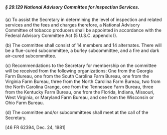 ##### § 29.129 National Advisory Committee for Inspection Services. #####

(a) To assist the Secretary in determining the level of inspection and related services and the fees and charges therefore, a National Advisory Committee of tobacco producers shall be appointed in accordance with the Federal Advisory Committee Act (5 U.S.C. appendix I).

(b) The committee shall consist of 14 members and 14 alternates. There will be a flue-cured subcommittee, a burley subcommittee, and a fire and dark air-cured subcommittee.

(c) Recommendations to the Secretary for membership on the committee will be received from the following organizations: One from the Georgia Farm Bureau, one from the South Carolina Farm Bureau, one from the Virginia Farm Bureau, three from the North Carolina Farm Bureau, two from the North Carolina Grange, one from the Tennessee Farm Bureau, three from the Kentucky Farm Bureau, one from the Florida, Indiana, Missouri, West Virginia, or Maryland Farm Bureau, and one from the Wisconsin or Ohio Farm Bureau.

(d) The committee and/or subcommittees shall meet at the call of the Secretary.

[46 FR 62394, Dec. 24, 1981]